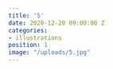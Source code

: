 ```yaml
---
title: '5'
date: 2020-12-20 09:00:00 Z
categories:
- illustrations
position: 1
image: "/uploads/5.jpg"
---
```



